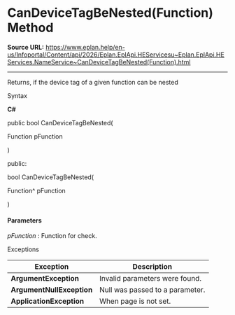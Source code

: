 # CanDeviceTagBeNested(Function) Method

**Source URL:** https://www.eplan.help/en-us/Infoportal/Content/api/2026/Eplan.EplApi.HEServicesu~Eplan.EplApi.HEServices.NameService~CanDeviceTagBeNested(Function).html

---

Returns, if the device tag of a given function can be nested

Syntax

**C#**



public bool CanDeviceTagBeNested( 

   Function pFunction

)

public:

bool CanDeviceTagBeNested( 

   Function^ pFunction

)


#### Parameters

*pFunction*
:   Function for check.

Exceptions

| Exception | Description |
| --- | --- |
| **ArgumentException** | Invalid parameters were found. |
| **ArgumentNullException** | Null was passed to a parameter. |
| **ApplicationException** | When page is not set. |
